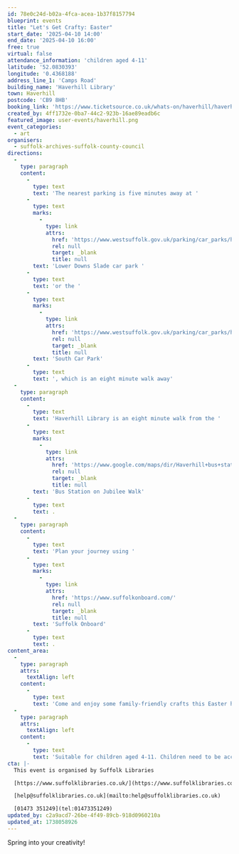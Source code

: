 ```yaml
---
id: 78e0c24d-b02a-4fca-acea-1b37f8157794
blueprint: events
title: "Let's Get Crafty: Easter"
start_date: '2025-04-10 14:00'
end_date: '2025-04-10 16:00'
free: true
virtual: false
attendance_information: 'children aged 4-11'
latitude: '52.0830393'
longitude: '0.4368188'
address_line_1: 'Camps Road'
building_name: 'Haverhill Library'
town: Haverhill
postcode: 'CB9 8HB'
booking_link: 'https://www.ticketsource.co.uk/whats-on/haverhill/haverhill-library/lets-get-crafty-easter-haverhill-library/2025-04-10/14:00/t-lnpnrxz'
created_by: 4ff1732e-0ba7-44c2-923b-16ae89eadb6c
featured_image: user-events/haverhill.png
event_categories:
  - art
organisers:
  - suffolk-archives-suffolk-county-council
directions:
  -
    type: paragraph
    content:
      -
        type: text
        text: 'The nearest parking is five minutes away at '
      -
        type: text
        marks:
          -
            type: link
            attrs:
              href: 'https://www.westsuffolk.gov.uk/parking/car_parks/haverhill-car-parks.cfm'
              rel: null
              target: _blank
              title: null
        text: 'Lower Downs Slade car park '
      -
        type: text
        text: 'or the '
      -
        type: text
        marks:
          -
            type: link
            attrs:
              href: 'https://www.westsuffolk.gov.uk/parking/car_parks/haverhill-car-parks.cfm'
              rel: null
              target: _blank
              title: null
        text: 'South Car Park'
      -
        type: text
        text: ', which is an eight minute walk away'
  -
    type: paragraph
    content:
      -
        type: text
        text: 'Haverhill Library is an eight minute walk from the '
      -
        type: text
        marks:
          -
            type: link
            attrs:
              href: 'https://www.google.com/maps/dir/Haverhill+bus+station,+Haverhill+CB9+8DA/Haverhill+Library,+Camps+Rd,+Haverhill+CB9+8HB/@52.0830571,0.4363535,17z/data=!3m1!4b1!4m14!4m13!1m5!1m1!1s0x47d85ef311e5a4df:0x55b20007047ef32f!2m2!1d0.4410122!2d52.0821715!1m5!1m1!1s0x47d85ef4c0efb4ed:0x91671c082161bc85!2m2!1d0.4368685!2d52.0829965!3e2?entry=ttu'
              rel: null
              target: _blank
              title: null
        text: 'Bus Station on Jubilee Walk'
      -
        type: text
        text: .
  -
    type: paragraph
    content:
      -
        type: text
        text: 'Plan your journey using '
      -
        type: text
        marks:
          -
            type: link
            attrs:
              href: 'https://www.suffolkonboard.com/'
              rel: null
              target: _blank
              title: null
        text: 'Suffolk Onboard'
      -
        type: text
        text: .
content_area:
  -
    type: paragraph
    attrs:
      textAlign: left
    content:
      -
        type: text
        text: 'Come and enjoy some family-friendly crafts this Easter half-term. '
  -
    type: paragraph
    attrs:
      textAlign: left
    content:
      -
        type: text
        text: 'Suitable for children aged 4-11. Children need to be accompanied by an adult'
cta: |-
  This event is organised by Suffolk Libraries

  [https://www.suffolklibraries.co.uk/](https://www.suffolklibraries.co.uk/) 

  [help@suffolklibraries.co.uk](mailto:help@suffolklibraries.co.uk)

  [01473 351249](tel:01473351249)
updated_by: c2a9acd7-26be-4f49-89cb-918d0960210a
updated_at: 1738058926
---
```

Spring into your creativity!
